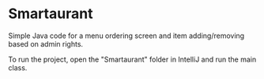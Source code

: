 # Smartaurant
Simple Java code for a menu ordering screen and item adding/removing based on admin rights.

To run the project, open the "Smartaurant" folder in IntelliJ and run the main class.
